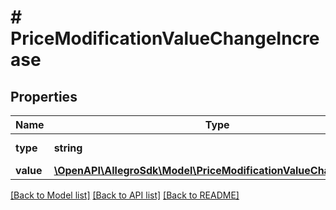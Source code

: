 # # PriceModificationValueChangeIncrease

## Properties

Name | Type | Description | Notes
------------ | ------------- | ------------- | -------------
**type** | **string** |  | [default to 'INCREASE_PRICE']
**value** | [**\OpenAPI\AllegroSdk\Model\PriceModificationValueChangeHolder**](PriceModificationValueChangeHolder.md) |  | [optional]

[[Back to Model list]](../../README.md#models) [[Back to API list]](../../README.md#endpoints) [[Back to README]](../../README.md)
